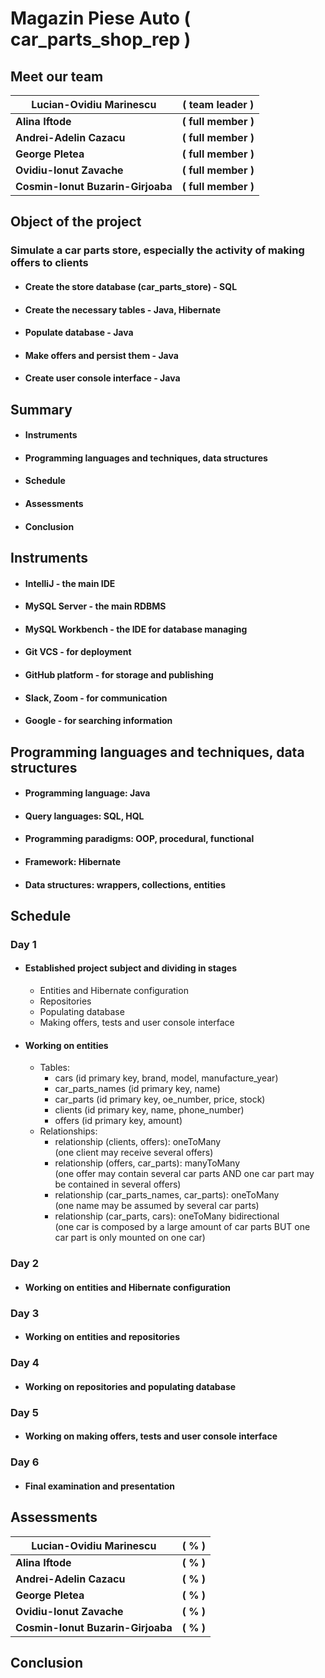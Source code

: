 # Magazin Piese Auto ( car_parts_shop_rep )

## Meet our team

| Lucian-Ovidiu Marinescu           | ( team leader )     |
|-----------------------------------|---------------------|
| **Alina Iftode**                  | **( full member )** |
| **Andrei-Adelin Cazacu**          | **( full member )** |
| **George Pletea**                 | **( full member )** |
| **Ovidiu-Ionut Zavache**          | **( full member )** |
| **Cosmin-Ionut Buzarin-Girjoaba** | **( full member )** |

## Object of the project

### Simulate a car parts store, especially the activity of making offers to clients

- #### Create the store database (car_parts_store) - SQL
- #### Create the necessary tables - Java, Hibernate
- #### Populate database - Java
- #### Make offers and persist them - Java
- #### Create user console interface - Java

## Summary

+ #### Instruments
+ #### Programming languages and techniques, data structures
+ #### Schedule
+ #### Assessments
+ #### Conclusion

## Instruments

- #### IntelliJ - the main IDE
- #### MySQL Server - the main RDBMS
- #### MySQL Workbench - the IDE for database managing
- #### Git VCS - for deployment
- #### GitHub platform - for storage and publishing
- #### Slack, Zoom - for communication
- #### Google - for searching information

## Programming languages and techniques, data structures

- #### Programming language: Java
- #### Query languages: SQL, HQL
- #### Programming paradigms: OOP, procedural, functional
- #### Framework: Hibernate
- #### Data structures: wrappers, collections, entities

## Schedule

### Day 1

* #### Established project subject and dividing in stages
    * Entities and Hibernate configuration
    * Repositories
    * Populating database
    * Making offers, tests and user console interface
* #### Working on entities
    * Tables:
        * cars (id primary key, brand, model, manufacture_year)
        * car_parts_names (id primary key, name)
        * car_parts (id primary key, oe_number, price, stock)
        * clients (id primary key, name, phone_number)
        * offers (id primary key, amount)
    * Relationships:
        * relationship (clients, offers): oneToMany   
          (one client may receive several offers)
        * relationship (offers, car_parts): manyToMany  
          (one offer may contain several car parts AND one car part may be contained in several offers)
        * relationship (car_parts_names, car_parts): oneToMany    
          (one name may be assumed by several car parts)
        * relationship (car_parts, cars): oneToMany bidirectional   
          (one car is composed by a large amount of car parts BUT one car part is only mounted on one car)

### Day 2

* #### Working on entities and Hibernate configuration

### Day 3

* #### Working on entities and repositories

### Day 4

* #### Working on repositories and populating database

### Day 5

* #### Working on making offers, tests and user console interface

### Day 6

* #### Final examination and presentation

## Assessments

| Lucian-Ovidiu Marinescu           | **( % )** |
|-----------------------------------|-----------|
| **Alina Iftode**                  | **( % )** |
| **Andrei-Adelin Cazacu**          | **( % )** |
| **George Pletea**                 | **( % )** |
| **Ovidiu-Ionut Zavache**          | **( % )** |
| **Cosmin-Ionut Buzarin-Girjoaba** | **( % )** |

## Conclusion
